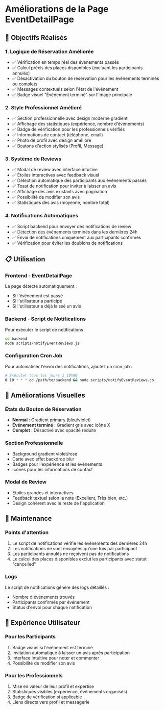 # Améliorations de la Page EventDetailPage

## 🎯 Objectifs Réalisés

### 1. **Logique de Réservation Améliorée**
- ✅ Vérification en temps réel des événements passés
- ✅ Calcul précis des places disponibles (excluant les participants annulés)
- ✅ Désactivation du bouton de réservation pour les événements terminés ou complets
- ✅ Messages contextuels selon l'état de l'événement
- ✅ Badge visuel "Événement terminé" sur l'image principale

### 2. **Style Professionnel Amélioré**
- ✅ Section professionnelle avec design moderne gradient
- ✅ Affichage des statistiques (expérience, nombre d'événements)
- ✅ Badge de vérification pour les professionnels vérifiés
- ✅ Informations de contact (téléphone, email)
- ✅ Photo de profil avec design amélioré
- ✅ Boutons d'action stylisés (Profil, Message)

### 3. **Système de Reviews**
- ✅ Modal de review avec interface intuitive
- ✅ Étoiles interactives avec feedback visuel
- ✅ Détection automatique des participants aux événements passés
- ✅ Toast de notification pour inviter à laisser un avis
- ✅ Affichage des avis existants avec pagination
- ✅ Possibilité de modifier son avis
- ✅ Statistiques des avis (moyenne, nombre total)

### 4. **Notifications Automatiques**
- ✅ Script backend pour envoyer des notifications de review
- ✅ Détection des événements terminés dans les dernières 24h
- ✅ Envoi de notifications uniquement aux participants confirmés
- ✅ Vérification pour éviter les doublons de notifications

## 📋 Utilisation

### Frontend - EventDetailPage

La page détecte automatiquement :
- Si l'événement est passé
- Si l'utilisateur a participé
- Si l'utilisateur a déjà laissé un avis

### Backend - Script de Notifications

Pour exécuter le script de notifications :

```bash
cd backend
node scripts/notifyEventReviews.js
```

### Configuration Cron Job

Pour automatiser l'envoi des notifications, ajoutez un cron job :

```bash
# Exécuter tous les jours à 10h00
0 10 * * * cd /path/to/backend && node scripts/notifyEventReviews.js
```

## 🎨 Améliorations Visuelles

### États du Bouton de Réservation
- **Normal** : Gradient primary (bleu/violet)
- **Événement terminé** : Gradient gris avec icône X
- **Complet** : Désactivé avec opacité réduite

### Section Professionnelle
- Background gradient violet/rose
- Carte avec effet backdrop blur
- Badges pour l'expérience et les événements
- Icônes pour les informations de contact

### Modal de Review
- Étoiles grandes et interactives
- Feedback textuel selon la note (Excellent, Très bien, etc.)
- Design cohérent avec le reste de l'application

## 🔧 Maintenance

### Points d'attention
1. Le script de notifications vérifie les événements des dernières 24h
2. Les notifications ne sont envoyées qu'une fois par participant
3. Les participants annulés ne reçoivent pas de notifications
4. Le calcul des places disponibles exclut les participants avec statut "cancelled"

### Logs
Le script de notifications génère des logs détaillés :
- Nombre d'événements trouvés
- Participants confirmés par événement
- Status d'envoi pour chaque notification

## 📱 Expérience Utilisateur

### Pour les Participants
1. Badge visuel si l'événement est terminé
2. Invitation automatique à laisser un avis après participation
3. Interface intuitive pour noter et commenter
4. Possibilité de modifier son avis

### Pour les Professionnels
1. Mise en valeur de leur profil et expertise
2. Statistiques visibles (expérience, événements organisés)
3. Badge de vérification si applicable
4. Liens directs vers profil et messagerie 